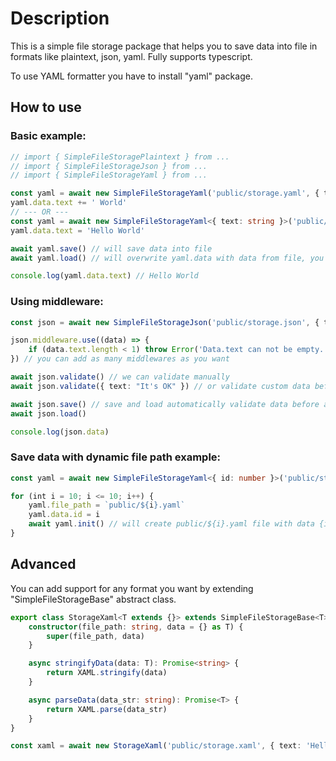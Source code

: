 # Description

This is a simple file storage package that helps you to save data into file in formats like plaintext, json, yaml. Fully supports typescript.

To use YAML formatter you have to install "yaml" package.

## How to use

### Basic example:

```ts
// import { SimpleFileStoragePlaintext } from ...
// import { SimpleFileStorageJson } from ...
// import { SimpleFileStorageYaml } from ...

const yaml = await new SimpleFileStorageYaml('public/storage.yaml', { text: 'Hello' }).init() // init will create path with file that contains text: 'Hello'
yaml.data.text += ' World'
// --- OR ---
const yaml = await new SimpleFileStorageYaml<{ text: string }>('public/storage.yaml').init() // init will create path with empty file
yaml.data.text = 'Hello World'

await yaml.save() // will save data into file
await yaml.load() // will overwrite yaml.data with data from file, you usually calling this before assign any data

console.log(yaml.data.text) // Hello World
```

### Using middleware:

```ts
const json = await new SimpleFileStorageJson('public/storage.json', { text: '' }).init()

json.middleware.use((data) => {
	if (data.text.length < 1) throw Error('Data.text can not be empty.')
}) // you can add as many middlewares as you want

await json.validate() // we can validate manually
await json.validate({ text: "It's OK" }) // or validate custom data before assign them to json.data

await json.save() // save and load automatically validate data before applying next changes
await json.load()

console.log(json.data)
```

### Save data with dynamic file path example:

```ts
const yaml = await new SimpleFileStorageYaml<{ id: number }>('public/storage.yaml').init() // will create empty public/storage.yaml file

for (int i = 10; i <= 10; i++) {
	yaml.file_path = `public/${i}.yaml`
	yaml.data.id = i
	await yaml.init() // will create public/${i}.yaml file with data {id: i}
}
```

## Advanced

You can add support for any format you want by extending "SimpleFileStorageBase" abstract class.

```ts
export class StorageXaml<T extends {}> extends SimpleFileStorageBase<T> {
	constructor(file_path: string, data = {} as T) {
		super(file_path, data)
	}

	async stringifyData(data: T): Promise<string> {
		return XAML.stringify(data)
	}

	async parseData(data_str: string): Promise<T> {
		return XAML.parse(data_str)
	}
}

const xaml = await new StorageXaml('public/storage.xaml', { text: 'Hello World' }).init()
```

